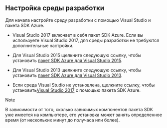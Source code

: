 ## <a name="setupdevenv"></a>Настройка среды разработки
Для начала настройте среду разработки с помощью Visual Studio и пакета SDK Azure.

* Visual Studio 2017 включает в себя пакет SDK Azure. Если вы используете Visual Studio 2017, для среды разработки не требуются дополнительные настройки.
* Для Visual Studio 2015 щелкните следующую ссылку, чтобы установить [пакет SDK Azure для Visual Studio 2015](https://go.microsoft.com/fwlink/?linkid=518003).
* Для Visual Studio 2013 щелкните следующую ссылку, чтобы установить [пакет SDK Azure для Visual Studio 2013](https://go.microsoft.com/fwlink/?LinkID=324322).

* Если среда Visual Studio не установлена, щелкните ссылку, чтобы установить[Visual Studio 2017](https://www.visualstudio.com/) с помощью пакета SDK Azure.

> [!NOTE]
> В зависимости от того, сколько зависимых компонентов пакета SDK уже имеется на компьютере, его установка может занять определенное время (от нескольких минут до получаса или более).
>
>
